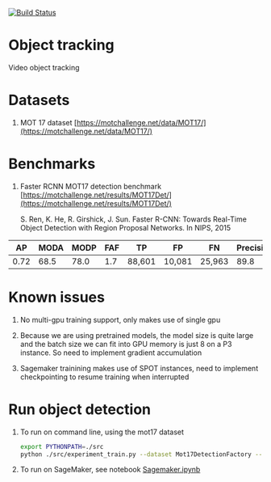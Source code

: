 [![Build Status](https://travis-ci.org/elangovana/object-tracking.svg?branch=master)](https://travis-ci.org/elangovana/object-tracking)

# Object tracking
Video object tracking

# Datasets
1. MOT 17 dataset [https://motchallenge.net/data/MOT17/](https://motchallenge.net/data/MOT17/)

# Benchmarks

1. Faster RCNN MOT17 detection benchmark [https://motchallenge.net/results/MOT17Det/](https://motchallenge.net/results/MOT17Det/)

    S. Ren, K. He, R. Girshick, J. Sun. Faster R-CNN: Towards Real-Time Object Detection with Region Proposal Networks. In NIPS, 2015

    
|AP	   | MODA |	MODP	| FAF	|TP	     |FP	 |FN	   |Precision  |Recall|
|------|------|---------|-------|--------|-------|---------|-----------|------|
|0.72  | 68.5 |78.0	    | 1.7	|88,601	 |10,081 |	25,963 |89.8	   |77.3  |

    
# Known issues
1. No multi-gpu training support, only makes use of single gpu

2. Because we are using pretrained models, the model size is quite large and the batch size we can fit into GPU memory is just 8 on a P3 instance. So need to implement gradient accumulation

3. Sagemaker trainining makes use of SPOT instances, need to implement checkpointing to resume training when interrupted
    
# Run object detection

1. To run on command line, using the mot17 dataset
    ```bash
    export PYTHONPATH=./src
    python ./src/experiment_train.py --dataset Mot17DetectionFactory --traindir ./tests/data/clips --valdir tests/data/clips --batchsize 8 --commit_id 763b78c085244fa2fe816f48545cdb520e037b51  --epochs 2 --learning_rate 0.0001 --log-level INFO --model FasterRcnnFactory --momentum 0.9 --patience 20 --weight_decay 5e-05
    ```
    
2. To run on SageMaker, see notebook [Sagemaker.ipynb](Sagemaker.ipynb)
